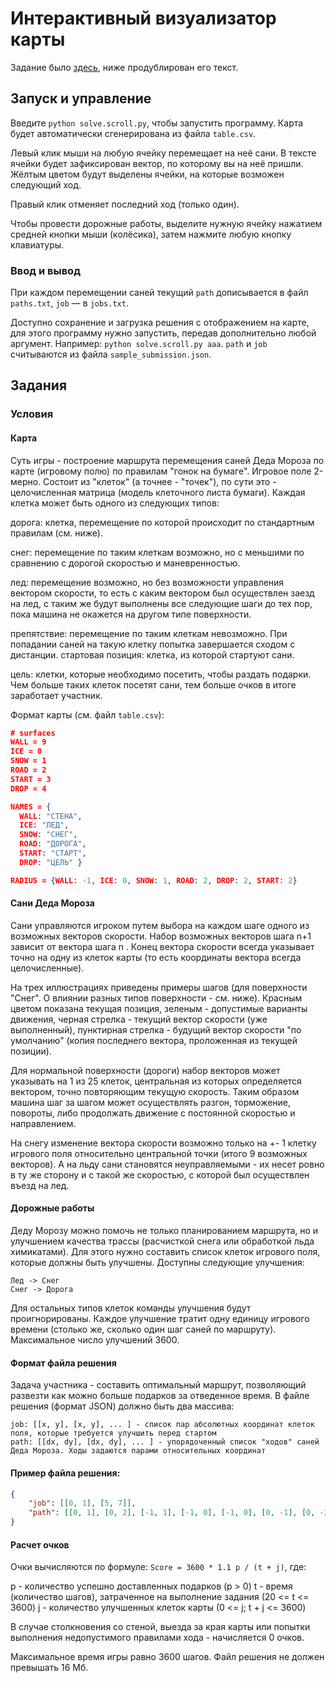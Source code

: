 # Интерактивный визуализатор карты

Задание было [здесь](https://cups.online/ru/tasks/1205), ниже продублирован его текст.

## Запуск и управление

Введите `python solve.scroll.py`, чтобы запустить программу. Карта будет автоматически сгенерирована из файла `table.csv`.

Левый клик мыши на любую ячейку перемещает на неё сани. В тексте ячейки будет зафиксирован вектор, по которому вы на неё пришли. Жёлтым цветом будут выделены ячейки, на которые возможен следующий ход.

Правый клик отменяет последний ход (только один).

Чтобы провести дорожные работы, выделите нужную ячейку нажатием средней кнопки мыши (колёсика), затем нажмите любую кнопку клавиатуры.

### Ввод и вывод

При каждом перемещении саней текущий `path` дописывается в файл `paths.txt`, `job` — в `jobs.txt`.

Доступно сохранение и загрузка решения с отображением на карте, для этого программу нужно запустить, передав дополнительно любой аргумент. Например: `python solve.scroll.py aaa`. `path` и `job` считываются из файла `sample_submission.json`.

## Задания

### Условия

#### Карта

Суть игры - построение маршрута перемещения саней Деда Мороза по карте (игровому полю) по правилам "гонок на бумаге". Игровое поле 2-мерно. Состоит из "клеток" (а точнее - "точек"), по сути это - целочисленная матрица (модель клеточного листа бумаги). Каждая клетка может быть одного из следующих типов:

дорога: клетка, перемещение по которой происходит по стандартным правилам (см. ниже).

снег: перемещение по таким клеткам возможно, но с меньшими по сравнению с дорогой скоростью и маневренностью.

лед: перемещение возможно, но без возможности управления вектором скорости, то есть с каким вектором был осуществлен заезд на лед, с таким же будут выполнены все следующие шаги до тех пор, пока машина не окажется на другом типе поверхности.

препятствие: перемещение по таким клеткам невозможно. При попадании саней на такую клетку попытка завершается сходом с дистанции.
стартовая позиция: клетка, из которой стартуют сани.

цель: клетки, которые необходимо посетить, чтобы раздать подарки. Чем больше таких клеток посетят сани, тем больше очков в итоге заработает участник.

Формат карты (см. файл `table.csv`):

```json
# surfaces
WALL = 9
ICE = 0
SNOW = 1
ROAD = 2
START = 3
DROP = 4

NAMES = {
  WALL: "СТЕНА",
  ICE: "ЛЕД",
  SNOW: "СНЕГ",
  ROAD: "ДОРОГА",
  START: "СТАРТ",
  DROP: "ЦЕЛЬ" }

RADIUS = {WALL: -1, ICE: 0, SNOW: 1, ROAD: 2, DROP: 2, START: 2}
```

#### Сани Деда Мороза

Сани управляются игроком путем выбора на каждом шаге одного из возможных векторов скорости. Набор возможных векторов шага n+1 зависит от вектора шага n . Конец вектора скорости всегда указывает точно на одну из клеток карты (то есть координаты вектора всегда целочисленные).

На трех иллюстрациях приведены примеры шагов (для поверхности "Снег". О влиянии разных типов поверхности - см. ниже). Красным цветом показана текущая позиция, зеленым - допустимые варианты движения, черная стрелка - текущий вектор скорости (уже выполненный), пунктирная стрелка - будущий вектор скорости "по умолчанию" (копия последнего вектора, проложенная из текущей позиции).

Для нормальной поверхности (дороги) набор векторов может указывать на 1 из 25 клеток, центральная из которых определяется вектором, точно повторяющим текущую скорость. Таким образом машина шаг за шагом может осуществлять разгон, торможение, повороты, либо продолжать движение с постоянной скоростью и направлением.

На снегу изменение вектора скорости возможно только на +- 1 клетку игрового поля относительно центральной точки (итого 9 возможных векторов). А на льду сани становятся неуправляемыми - их несет ровно в ту же сторону и с такой же скоростью, с которой был осуществлен въезд на лед.

#### Дорожные работы
Деду Морозу можно помочь не только планированием маршрута, но и улучшением качества трассы (расчисткой снега или обработкой льда химикатами). Для этого нужно составить список клеток игрового поля, которые должны быть улучшены. Доступны следующие улучшения:

```
Лед -> Снег
Снег -> Дорога
```

Для остальных типов клеток команды улучшения будут проигнорированы.
Каждое улучшение тратит одну единицу игрового времени (столько же, сколько один шаг саней по маршруту). Максимальное число улучшений 3600.

#### Формат файла решения
Задача участника - составить оптимальный маршрут, позволяющий развезти как можно больше подарков за отведенное время. В файле решения (формат JSON) должно быть два массива:

```
job: [[x, y], [x, y], ... ] - список пар абсолютных координат клеток поля, которые требуется улучшить перед стартом
path: [[dx, dy], [dx, dy], ... ] - упорядоченный список "ходов" саней Деда Мороза. Ходы задаются парами относительных координат
```

#### Пример файла решения:

```json
{
    "job": [[0, 1], [5, 7]],
    "path": [[0, 1], [0, 2], [-1, 1], [-1, 0], [-1, 0], [0, -1], [0, -2], [1, -2], [0, -1]]
}
```


#### Расчет очков
Очки вычисляются по формуле: `Score = 3600 * 1.1 p / (t + j)`, где:

p - количество успешно доставленных подарков (p > 0)
t - время (количество шагов), затраченное на выполнение задания (20 <= t <= 3600)
j - количество улучшенных клеток карты (0 <= j;  t + j <= 3600)

В случае столкновения со стеной, выезда за края карты или попытки выполнения недопустимого правилами хода - начисляется 0 очков.

Максимальное время игры равно 3600 шагов. Файл решения не должен превышать 16 Мб.
